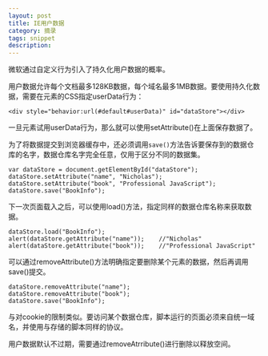 ```yaml
---
layout: post
title: IE用户数据
category: 摘录
tags: snippet
description: 
---
```

微软通过自定义行为引入了持久化用户数据的概率。

用户数据允许每个文档最多128KB数据，每个域名最多1MB数据。要使用持久化数据，需要在元素的CSS指定userData行为：

```
<div style="behavior:url(#default#userData)" id="dataStore"></div>
```
一旦元素试用userData行为，那么就可以使用setAttribute()在上面保存数据了。

为了将数据提交到浏览器缓存中，还必须调用`save()`方法告诉要保存到的数据仓库的名字，数据仓库名字完全任意，仅用于区分不同的数据集。

```
var dataStore = document.getElementById("dataStore");
dataStore.setAttribute("name", "Nicholas");
dataStore.setAttribute("book", "Professional JavaScript");
dataStore.save("BookInfo");
```

下一次页面载入之后，可以使用load()方法，指定同样的数据仓库名称来获取数据。

```
dataStore.load("BookInfo");
alert(dataStore.getAttribute("name"));    //"Nicholas"
alert(dataStore.getAttribute("book"));    //"Professional JavaScript"
```
可以通过removeAttribute()方法明确指定要删除某个元素的数据，然后再调用save()提交。

```
dataStore.removeAttribute("name");
dataStore.removeAttribute("book");
dataStore.save("BookInfo");
```

与对cookie的限制类似。要访问某个数据仓库，脚本运行的页面必须来自统一域名，并使用与存储的脚本同样的协议。

用户数据默认不过期，需要通过removeAtrribute()进行删除以释放空间。

